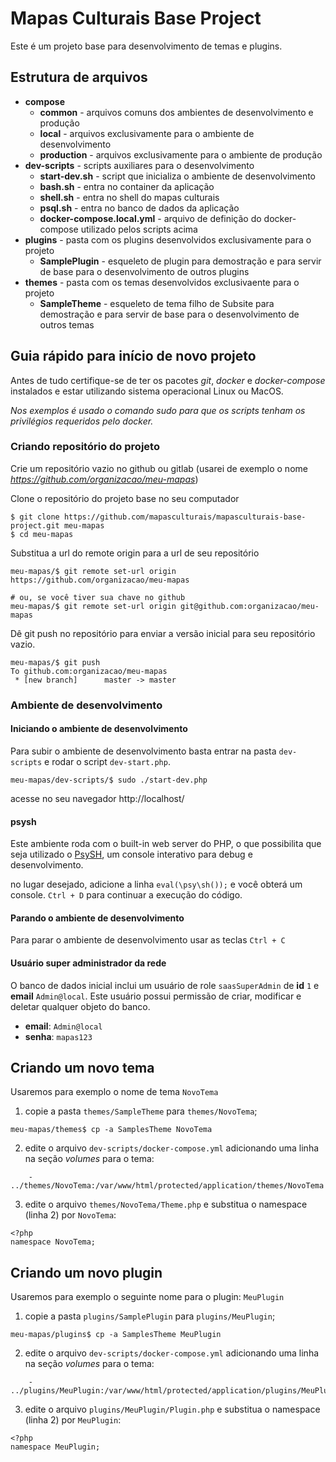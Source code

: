 # Mapas Culturais Base Project
Este é um projeto base para desenvolvimento de temas e plugins.

## Estrutura de arquivos
- **compose**
    - **common** - arquivos comuns dos ambientes de desenvolvimento e produção
    - **local** - arquivos exclusivamente para o ambiente de desenvolvimento
    - **production** - arquivos exclusivamente para o ambiente de produção
- **dev-scripts** - scripts auxiliares para o desenvolvimento
    - **start-dev.sh** - script que inicializa o ambiente de desenvolvimento
    - **bash.sh** - entra no container da aplicação
    - **shell.sh** - entra no shell do mapas culturais
    - **psql.sh** - entra no banco de dados da aplicação
    - **docker-compose.local.yml** - arquivo de definição do docker-compose utilizado pelos scripts acima
- **plugins** - pasta com os plugins desenvolvidos exclusivamente para o projeto
    - **SamplePlugin** - esqueleto de plugin para demostração e para servir de base para o desenvolvimento de outros plugins
- **themes** - pasta com os temas desenvolvidos exclusivaente para o projeto
    - **SampleTheme** - esqueleto de tema filho de Subsite para demostração e para servir de base para o desenvolvimento de outros temas

## Guia rápido para início de novo projeto
Antes de tudo certifique-se de ter os pacotes _git_, _docker_ e _docker-compose_ instalados e estar utilizando sistema operacional Linux ou MacOS. 

_Nos exemplos é usado o comando sudo para que os scripts tenham os privilégios requeridos pelo docker._

### Criando repositório do projeto
Crie um repositório vazio no github ou gitlab (usarei de exemplo o nome _https://github.com/organizacao/meu-mapas_)

Clone o repositório do projeto base no seu computador
```
$ git clone https://github.com/mapasculturais/mapasculturais-base-project.git meu-mapas
$ cd meu-mapas
```

Substitua a url do remote origin para a url de seu repositório
```
meu-mapas/$ git remote set-url origin https://github.com/organizacao/meu-mapas

# ou, se você tiver sua chave no github
meu-mapas/$ git remote set-url origin git@github.com:organizacao/meu-mapas

```

Dê git push no repositório para enviar a versão inicial para seu repositório vazio.
```
meu-mapas/$ git push
To github.com:organizacao/meu-mapas
 * [new branch]      master -> master

```

### Ambiente de desenvolvimento

#### Iniciando o ambiente de desenvolvimento
Para subir o ambiente de desenvolvimento basta entrar na pasta `dev-scripts` e rodar o script `dev-start.php`.

```
meu-mapas/dev-scripts/$ sudo ./start-dev.php
```

acesse no seu navegador http://localhost/

#### psysh
Este ambiente roda com o built-in web server do PHP, o que possibilita que seja utilizado o [PsySH](https://psysh.org/]), um console interativo para debug e desenvolvimento. 

no lugar desejado, adicione a linha `eval(\psy\sh());` e você obterá um console. `Ctrl + D` para continuar a execução do código.

#### Parando o ambiente de desenvolvimento
Para parar o ambiente de desenvolvimento usar as teclas `Ctrl + C`

#### Usuário super administrador da rede
O banco de dados inicial inclui um usuário de role `saasSuperAdmin` de **id** `1` e **email** `Admin@local`.
Este usuário possui permissão de criar, modificar e deletar qualquer objeto do banco.

- **email**: `Admin@local`
- **senha**: `mapas123`

## Criando um novo tema
Usaremos para exemplo o nome de tema `NovoTema`

1. copie a pasta `themes/SampleTheme` para `themes/NovoTema`;
```
meu-mapas/themes$ cp -a SamplesTheme NovoTema
```
2. edite o arquivo `dev-scripts/docker-compose.yml` adicionando uma linha na seção _volumes_ para o tema:
```
    - ../themes/NovoTema:/var/www/html/protected/application/themes/NovoTema
```
3. edite o arquivo `themes/NovoTema/Theme.php` e substitua o namespace (linha 2) por `NovoTema`:
```+PHP
<?php
namespace NovoTema;
```

## Criando um novo plugin
Usaremos para exemplo o seguinte nome para o plugin: `MeuPlugin`

1. copie a pasta `plugins/SamplePlugin` para `plugins/MeuPlugin`;
```
meu-mapas/plugins$ cp -a SamplesTheme MeuPlugin
```
2. edite o arquivo `dev-scripts/docker-compose.yml` adicionando uma linha na seção _volumes_ para o tema:
```
    - ../plugins/MeuPlugin:/var/www/html/protected/application/plugins/MeuPlugin
```
3. edite o arquivo `plugins/MeuPlugin/Plugin.php` e substitua o namespace (linha 2) por `MeuPlugin`:
```+PHP
<?php
namespace MeuPlugin;
```
